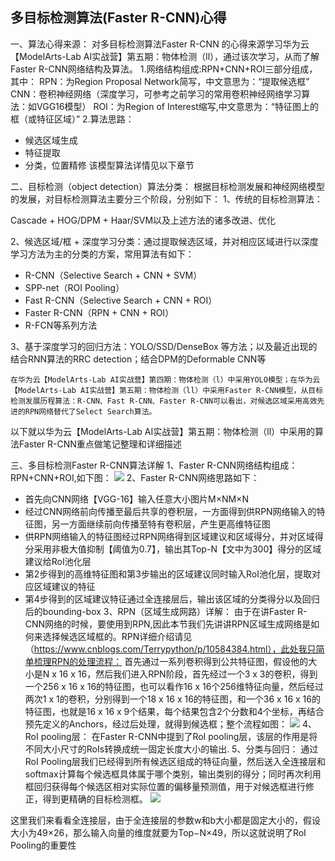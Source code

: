 ﻿
## 多目标检测算法(Faster R-CNN)心得    

一、算法心得来源：
对多目标检测算法Faster R-CNN 的心得来源学习华为云【ModelArts-Lab AI实战营】第五期：物体检测（ll），通过该次学习，从而了解Faster R-CNN网络结构及算法。
1.网络结构组成:RPN+CNN+ROI三部分组成，其中：
RPN：为Region Proposal Network简写，中文意思为：“提取候选框”
CNN：卷积神经网络（深度学习，可参考之前学习的常用卷积神经网络学习算法：如VGG16模型）
ROI：为Region of Interest缩写,中文意思为：“特征图上的框（或特征区域）”
2.算法思路：
 - 候选区域生成
 - 特征提取
 - 分类，位置精修
   该模型算法详情见以下章节

二、目标检测（object detection）算法分类：
根据目标检测发展和神经网络模型的发展，对目标检测算法主要分三个阶段，分别如下：
1、传统的目标检测算法：

Cascade + HOG/DPM + Haar/SVM以及上述方法的诸多改进、优化

2、候选区域/框 + 深度学习分类：通过提取候选区域，并对相应区域进行以深度学习方法为主的分类的方案，常用算法有如下：
- R-CNN（Selective Search + CNN + SVM）
- SPP-net（ROI Pooling）
- Fast R-CNN（Selective Search + CNN + ROI）
- Faster R-CNN（RPN + CNN + ROI）
- R-FCN等系列方法

3、基于深度学习的回归方法：YOLO/SSD/DenseBox 等方法；以及最近出现的结合RNN算法的RRC detection；结合DPM的Deformable CNN等

    在华为云【ModelArts-Lab AI实战营】第四期：物体检测（l）中采用YOLO模型；在华为云【ModelArts-Lab AI实战营】第五期：物体检测（ll）中采用Faster R-CNN模型，从目标检测发展历程算法：R-CNN、Fast R-CNN、Faster R-CNN可以看出，对候选区域采用高效先进的RPN网络替代了Select Search算法。
以下就以华为云【ModelArts-Lab AI实战营】第五期：物体检测（ll）中采用的算法Faster R-CNN重点做笔记整理和详细描述


三、多目标检测Faster R-CNN算法详解
1、Faster R-CNN网络结构组成：RPN+CNN+ROI,如下图：
![](https://github.com/jimmy9778/ModelArts-Lab/blob/master/contrib/%E7%AC%AC%E4%BA%94%E6%9C%9F%EF%BC%9A%E7%89%A9%E4%BD%93%E6%A3%80%E6%B5%8B%E4%BA%8C%20%E4%B9%8BFaster%20R-CNN%E7%AE%97%E6%B3%95%E5%BF%83%E5%BE%97%E6%80%BB%E7%BB%93-jimmybhb/Faster%20R-CNN(%E8%AF%A6%E7%BB%86%E5%9B%BE).png)
2、Faster R-CNN网络思路如下：
- 首先向CNN网络【VGG-16】输入任意大小图片M×NM×N
- 经过CNN网络前向传播至最后共享的卷积层，一方面得到供RPN网络输入的特征图，另一方面继续前向传播至特有卷积层，产生更高维特征图
- 供RPN网络输入的特征图经过RPN网络得到区域建议和区域得分，并对区域得分采用非极大值抑制【阈值为0.7】，输出其Top-N【文中为300】得分的区域建议给RoI池化层
- 第2步得到的高维特征图和第3步输出的区域建议同时输入RoI池化层，提取对应区域建议的特征
- 第4步得到的区域建议特征通过全连接层后，输出该区域的分类得分以及回归后的bounding-box
3、RPN（区域生成网路）详解：
由于在讲Faster R-CNN网络的时候，要使用到RPN,因此本节我们先讲讲RPN区域生成网络是如何来选择候选区域框的。RPN详细介绍请见（https://www.cnblogs.com/Terrypython/p/10584384.html），此处我只简单梳理RPN的处理流程：
首先通过一系列卷积得到公共特征图，假设他的大小是N x 16 x 16，然后我们进入RPN阶段，首先经过一个3 x 3的卷积，得到一个256 x 16 x 16的特征图，也可以看作16 x 16个256维特征向量，然后经过两次1 x 1的卷积，分别得到一个18 x 16 x 16的特征图，和一个36 x 16 x 16的特征图，也就是16 x 16 x 9个结果，每个结果包含2个分数和4个坐标，再结合预先定义的Anchors，经过后处理，就得到候选框；整个流程如图：
![](https://github.com/jimmy9778/ModelArts-Lab/blob/master/contrib/%E7%AC%AC%E4%BA%94%E6%9C%9F%EF%BC%9A%E7%89%A9%E4%BD%93%E6%A3%80%E6%B5%8B%E4%BA%8C%20%E4%B9%8BFaster%20R-CNN%E7%AE%97%E6%B3%95%E5%BF%83%E5%BE%97%E6%80%BB%E7%BB%93-jimmybhb/Faster%20R-CNN(RPN).png)
4、RoI pooling层：
在Faster R-CNN中提到了RoI pooling层，该层的作用是将不同大小尺寸的RoIs转换成统一固定长度大小的输出.
5、分类与回归：
通过RoI Pooling层我们已经得到所有候选区组成的特征向量，然后送入全连接层和softmax计算每个候选框具体属于哪个类别，输出类别的得分；同时再次利用框回归获得每个候选区相对实际位置的偏移量预测值，用于对候选框进行修正，得到更精确的目标检测框。
![](https://github.com/jimmy9778/ModelArts-Lab/blob/master/contrib/%E7%AC%AC%E4%BA%94%E6%9C%9F%EF%BC%9A%E7%89%A9%E4%BD%93%E6%A3%80%E6%B5%8B%E4%BA%8C%20%E4%B9%8BFaster%20R-CNN%E7%AE%97%E6%B3%95%E5%BF%83%E5%BE%97%E6%80%BB%E7%BB%93-jimmybhb/1566292192(1).jpg)

这里我们来看看全连接层，由于全连接层的参数w和b大小都是固定大小的，假设大小为49×26，那么输入向量的维度就要为Top−N×49，所以这就说明了RoI Pooling的重要性



